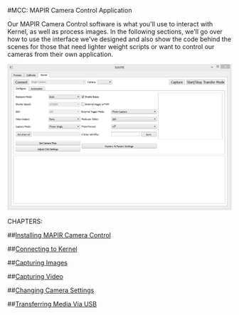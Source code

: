 #MCC: MAPIR Camera Control Application

Our MAPIR Camera Control software is what you'll use to interact with Kernel, as well as process images. In the following sections, we'll go over how to use the interface we've designed and also show the code behind the scenes for those that need lighter weight scripts or want to control our cameras from their own application.

![](/assets/KernelTabSnip.PNG)

CHAPTERS:

##[Installing MAPIR Camera Control](../interfacing-with-kernel/software-interface/mcc/installation.html)

##[Connecting to Kernel](../interfacing-with-kernel/software-interface/mcc/connecting-to-kernel.html)

##[Capturing Images](../interfacing-with-kernel/software-interface/mcc/capturing-images.html)

##[Capturing Video](../interfacing-with-kernel/software-interface/mcc/capturing-video.html)

##[Changing Camera Settings](../interfacing-with-kernel/software-interface/mcc/changing-camera-settings.html)

##[Transferring Media Via USB](../interfacing-with-kernel/software-interface/mcc/transferring-media.html)